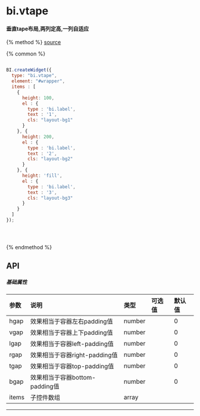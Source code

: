 # bi.vtape

#### 垂直tape布局,两列定高,一列自适应

{% method %}
[source](https://jsfiddle.net/fineui/ufpnz53d/)

{% common %}
```javascript

BI.createWidget({
  type: "bi.vtape",
  element: "#wrapper",         
  items : [
    {
      height: 100,
      el : {
        type : 'bi.label',
        text : '1',
        cls: "layout-bg1"
      }
    }, {
      height: 200,
      el : {
        type : 'bi.label',
        text : '2',
        cls: "layout-bg2"
      }
    }, {
      height: 'fill',
      el : {
        type : 'bi.label',
        text : '3',
        cls: "layout-bg3"
      }
    }
  ]
});





```

{% endmethod %}


## API
##### 基础属性

| 参数    | 说明                           | 类型       | 可选值 | 默认值
| :------ |:-------------                  | :-----     | :----|:----
| hgap    | 效果相当于容器左右padding值    |    number  |  |  0  |
| vgap    | 效果相当于容器上下padding值    |    number  |  |  0  |
| lgap    | 效果相当于容器left-padding值   |    number  |  |  0  |
| rgap    | 效果相当于容器right-padding值  |    number  |  |  0  |
| tgap    | 效果相当于容器top-padding值    |    number  |  |  0  |
| bgap    | 效果相当于容器bottom-padding值 |    number  |  |  0  |
| items | 子控件数组     |    array |  |  |



---